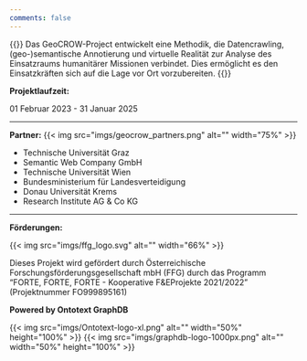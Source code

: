 ```yaml
---
comments: false
---
```


{{<justify>}}
Das GeoCROW-Project entwickelt eine Methodik, die Datencrawling, (geo-)semantische Annotierung und virtuelle Realität zur Analyse des Einsatzraums humanitärer Missionen verbindet. Dies ermöglicht es den Einsatzkräften sich auf die Lage vor Ort vorzubereiten.
{{</justify>}}

**Projektlaufzeit:**

01 Februar 2023 - 31 Januar 2025

---

**Partner:**
{{< img src="imgs/geocrow_partners.png" alt="" width="75%" >}}

- Technische Universität Graz
- Semantic Web Company GmbH
- Technische Universität Wien
- Bundesministerium für Landesverteidigung
- Donau Universität Krems
- Research Institute AG & Co KG

---

**Förderungen:**

{{< img src="imgs/ffg_logo.svg" alt="" width="66%" >}}

Dieses Projekt wird gefördert durch Österreichische Forschungsförderungsgesellschaft mbH
(FFG) durch das Programm “FORTE, FORTE, FORTE - Kooperative F&EProjekte
2021/2022” (Projektnummer FO999895161)

**Powered by Ontotext GraphDB**

{{< img src="imgs/Ontotext-logo-xl.png" alt="" width="50%" height="100%" >}}
{{< img src="imgs/graphdb-logo-1000px.png" alt="" width="50%" height="100%" >}}
